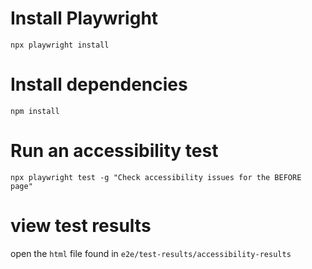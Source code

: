 # Install Playwright
```
npx playwright install 
```

# Install dependencies
```
npm install
```

# Run an accessibility test
```
npx playwright test -g "Check accessibility issues for the BEFORE page"
```

# view test results
open the `html` file found in `e2e/test-results/accessibility-results`